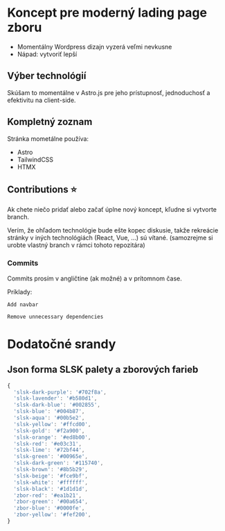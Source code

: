 # Koncept pre moderný lading page zboru

- Momentálny Wordpress dizajn vyzerá veľmi nevkusne
- Nápad: vytvoriť lepší

## Výber technológií

Skúšam to momentálne v Astro.js pre jeho prístupnosť, jednoduchosť a efektivitu na client-side.

## Kompletný zoznam

Stránka mometálne používa:

- Astro
- TailwindCSS
- HTMX

## Contributions ⭐

Ak chete niečo pridať alebo začať úplne nový koncept, kľudne si vytvorte branch.

Verím, že ohľadom technológie bude ešte kopec diskusie, takže rekreácie stránky v iných technológiách (React, Vue, ...) sú vítané. (samozrejme si urobte vlastný branch v rámci tohoto repozitára)

### Commits

Commits prosím v angličtine (ak možné) a v prítomnom čase.

Príklady:
```
Add navbar
```
```
Remove unnecessary dependencies
```
# Dodatočné srandy

## Json forma SLSK palety a zborových farieb
```js
{
  'slsk-dark-purple': '#702f8a',
  'slsk-lavender': '#b580d1',
  'slsk-dark-blue': '#002855',
  'slsk-blue': '#004b87',
  'slsk-aqua': '#00b5e2',
  'slsk-yellow': '#ffcd00',
  'slsk-gold': '#f2a900',
  'slsk-orange': '#ed8b00',
  'slsk-red': '#e03c31',
  'slsk-lime': '#72bf44',
  'slsk-green': '#00965e',
  'slsk-dark-green': '#115740',
  'slsk-brown': '#8b5b29',
  'slsk-beige': '#fce9bf',
  'slsk-white': '#ffffff',
  'slsk-black': '#1d1d1d',
  'zbor-red': '#ea1b21',
  'zbor-green': '#00a654',
  'zbor-blue': '#0000fe',
  'zbor-yellow': '#fef200',
}
```

